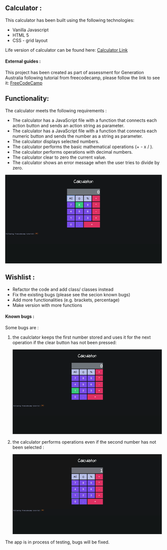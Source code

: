 ## Calculator :

This calculator has been built using the following technologies:

- Vanilla Javascript
- HTML 5
- CSS - grid layout

Life version of calculator can be found here: [Calculator Link](https://codepen.io/AnaStar/pen/wvGzoKo)

#### External guides :

This project has been created as part of assessment for Generation Australia following tutorial from freecodecamp, please follow the link to see it:
[FreeCodeCamp](https://www.freecodecamp.org/news/how-to-build-an-html-calculator-app-from-scratch-using-javascript-4454b8714b98/)

## Functionality:

The calculator meets the following requirements :

- The calculator has a JavaScript file with a function that connects each action button and sends an action string as parameter.
- The calculator has a JavaScript file with a function that connects each numeric button and sends the number as a string as parameter.
- The calculator displays selected numbers.
- The calculator performs the basic mathematical operations (+ - x / ).
- The calculator performs operations with decimal numbers.
- The calculator clear to zero the current value.
- The calculator shows an error message when the user tries to divide by zero.

![Demo calculator](demo/Calculator.gif)

## Wishlist :

- Refactor the code and add class/ classes instead
- Fix the existing bugs (please see the secion known bugs)
- Add more functionalities (e.g. brackets, percentage)
- Make version with more functions

#### Known bugs :

Some bugs are :

1. the caulclator keeps the first number stored and uses it for the next operation if the clear button has not been pressed:

   ![Demo bug1](demo/Calculatorbug1.gif)

2. the calculator performs operations even if the second number has not been selected :

   ![Demo bug2](demo/Calculatorbug2.gif)

The app is in process of testing, bugs will be fixed.
